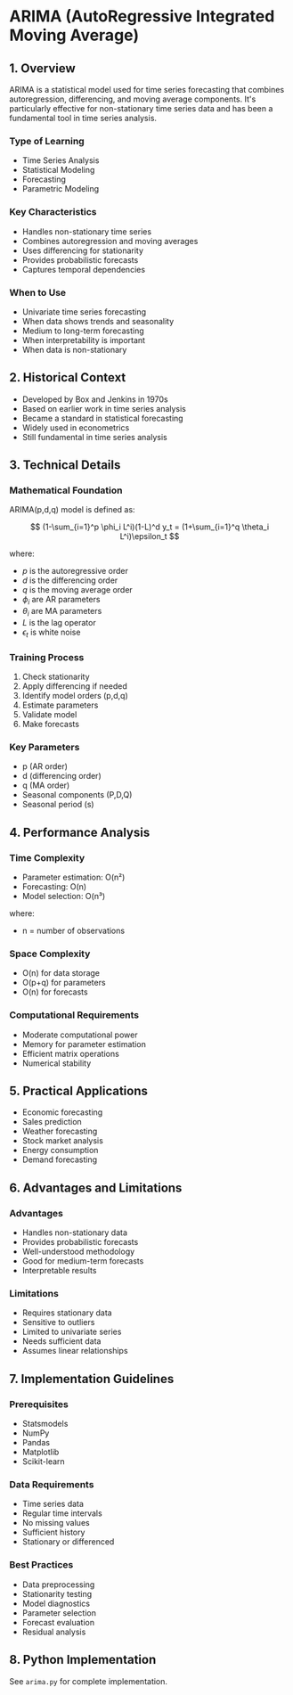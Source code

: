 # ARIMA (AutoRegressive Integrated Moving Average)

## 1. Overview
ARIMA is a statistical model used for time series forecasting that combines autoregression, differencing, and moving average components. It's particularly effective for non-stationary time series data and has been a fundamental tool in time series analysis.

### Type of Learning
- Time Series Analysis
- Statistical Modeling
- Forecasting
- Parametric Modeling

### Key Characteristics
- Handles non-stationary time series
- Combines autoregression and moving averages
- Uses differencing for stationarity
- Provides probabilistic forecasts
- Captures temporal dependencies

### When to Use
- Univariate time series forecasting
- When data shows trends and seasonality
- Medium to long-term forecasting
- When interpretability is important
- When data is non-stationary

## 2. Historical Context
- Developed by Box and Jenkins in 1970s
- Based on earlier work in time series analysis
- Became a standard in statistical forecasting
- Widely used in econometrics
- Still fundamental in time series analysis

## 3. Technical Details

### Mathematical Foundation

ARIMA(p,d,q) model is defined as:

$$
(1-\sum_{i=1}^p \phi_i L^i)(1-L)^d y_t = (1+\sum_{i=1}^q \theta_i L^i)\epsilon_t
$$

where:
- $p$ is the autoregressive order
- $d$ is the differencing order
- $q$ is the moving average order
- $\phi_i$ are AR parameters
- $\theta_i$ are MA parameters
- $L$ is the lag operator
- $\epsilon_t$ is white noise

### Training Process
1. Check stationarity
2. Apply differencing if needed
3. Identify model orders (p,d,q)
4. Estimate parameters
5. Validate model
6. Make forecasts

### Key Parameters
- p (AR order)
- d (differencing order)
- q (MA order)
- Seasonal components (P,D,Q)
- Seasonal period (s)

## 4. Performance Analysis

### Time Complexity
- Parameter estimation: O(n²)
- Forecasting: O(n)
- Model selection: O(n³)

where:
- n = number of observations

### Space Complexity
- O(n) for data storage
- O(p+q) for parameters
- O(n) for forecasts

### Computational Requirements
- Moderate computational power
- Memory for parameter estimation
- Efficient matrix operations
- Numerical stability

## 5. Practical Applications
- Economic forecasting
- Sales prediction
- Weather forecasting
- Stock market analysis
- Energy consumption
- Demand forecasting

## 6. Advantages and Limitations

### Advantages
- Handles non-stationary data
- Provides probabilistic forecasts
- Well-understood methodology
- Good for medium-term forecasts
- Interpretable results

### Limitations
- Requires stationary data
- Sensitive to outliers
- Limited to univariate series
- Needs sufficient data
- Assumes linear relationships

## 7. Implementation Guidelines

### Prerequisites
- Statsmodels
- NumPy
- Pandas
- Matplotlib
- Scikit-learn

### Data Requirements
- Time series data
- Regular time intervals
- No missing values
- Sufficient history
- Stationary or differenced

### Best Practices
- Data preprocessing
- Stationarity testing
- Model diagnostics
- Parameter selection
- Forecast evaluation
- Residual analysis

## 8. Python Implementation
See `arima.py` for complete implementation. 